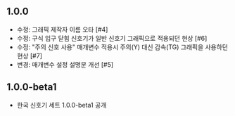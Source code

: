 1.0.0
-----
 * 수정: 그래픽 제작자 이름 오타 [#4]
 * 수정: 구식 입구 닫힘 신호기가 일반 신호기 그래픽으로 적용되던 현상 [#6]
 * 수정: "주의 신호 사용" 매개변수 적용시 주의(Y) 대신 감속(TG) 그래픽을 사용하던 현상 [#7]
 * 변경: 매개변수 설정 설명문 개선 [#5]

1.0.0-beta1
-----
 * 한국 신호기 세트 1.0.0-beta1 공개